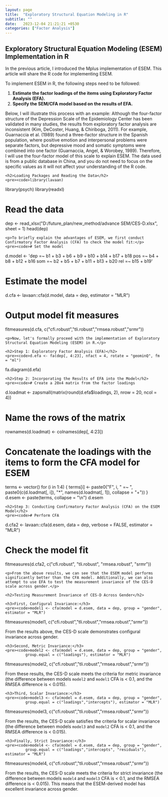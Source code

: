 ```yaml
---
layout: page
title:  "Exploratory Structural Equation Modeling in R"
subtitle: ""
date:   2023-12-04 21:21:21 +0530
categories: ["Factor Analysis"]
---
```


<h2><strong>Exploratory Structural Equation Modeling (ESEM) Implementation in R</strong></h2>
<p>In the previous article, I introduced the Mplus implementation of ESEM. This article will share the R code for implementing ESEM.</p>
<p>To implement ESEM in R, the following steps need to be followed:</p>
    <ol>
        <li><strong>Estimate the factor loadings of the items using Exploratory Factor Analysis (EFA).</strong></li>
        <li><strong>Specify the SEM/CFA model based on the results of EFA.</strong></li>
    </ol>
    <p>Below, I will illustrate this process with an example: Although the four-factor structure of the Depression Scale of the Epidemiology Center has been validated in many studies, the results from exploratory factor analysis are inconsistent (Kim, DeCoster, Huang, & Chiriboga, 2011). For example, Guarnaccia et al. (1989) found a three-factor structure in the Spanish population, where positive emotion and interpersonal problems were separate factors, but depressive mood and somatic symptoms were combined into one factor (Guarnaccia, Angel, & Worobey, 1989). Therefore, I will use the four-factor model of this scale to explain ESEM. The data used is from a public database in China, and you do not need to focus on the specific values as it will not affect your understanding of the R code.</p>

    <h2>Loading Packages and Reading the Data</h2>
    <pre><code>library(lavaan)
library(psych)
library(readxl)

# Read the data
dep <- read_xlsx("D:/future_plan/new_method/advance SEM/CES-D.xlsx", sheet = 1)
head(dep)
</code></pre>

    <p>To briefly explain the advantages of ESEM, we first conduct Confirmatory Factor Analysis (CFA) to check the model fit:</p>
    <pre><code># Set the model
d.model <- 'dep =~ b1 + b3 + b6 + b9 + b10 + b14 + b17 + b18
            pos =~ b4 + b8 + b12 + b16
            som =~ b2 + b5 + b7 + b11 + b13 + b20
            rel =~ b15 + b19'

# Estimate the model
d.cfa <- lavaan::cfa(d.model, data = dep, estimator = "MLR")

# Output model fit measures
fitmeasures(d.cfa, c("cfi.robust","tli.robust","rmsea.robust","srmr"))
</code></pre>

    <p>Now, let's formally proceed with the implementation of Exploratory Structural Equation Modeling (ESEM) in R.</p>

    <h2>Step 1: Exploratory Factor Analysis (EFA)</h2>
    <pre><code>d.efa <- fa(dep[, 4:23], nfact = 4, rotate = "geominQ", fm = "ml")
fa.diagram(d.efa)
</code></pre>

    <h2>Step 2: Incorporating the Results of EFA into the Model</h2>
    <pre><code># Create a 20x4 matrix from the factor loadings
d.loadmat <- zapsmall(matrix(round(d.efa$loadings, 2), nrow = 20, ncol = 4))

# Name the rows of the matrix
rownames(d.loadmat) <- colnames(dep[, 4:23])

# Concatenate the loadings with the items to form the CFA model for ESEM
terms <- vector()
for (i in 1:4) {
    terms[i] <- paste0("F", i, " =~ ", paste0(c(d.loadmat[, i]), "*", names(d.loadmat[, 1]), collapse = "+"))
}
d.esem <- paste(terms, collapse = "\n")
d.esem
</code></pre>

    <h2>Step 3: Conducting Confirmatory Factor Analysis (CFA) on the ESEM Model</h2>
    <pre><code># Perform CFA
d.cfa2 <- lavaan::cfa(d.esem, data = dep, verbose = FALSE, estimator = "MLR")

# Check the model fit
fitmeasures(d.cfa2, c("cfi.robust", "tli.robust", "rmsea.robust", "srmr"))
</code></pre>

    <p>From the above results, we can see that the ESEM model performs significantly better than the CFA model. Additionally, we can also attempt to use EFA to test the measurement invariance of the CES-D scale across gender.</p>

    <h2>Testing Measurement Invariance of CES-D Across Gender</h2>

    <h3>First, Configural Invariance:</h3>
    <pre><code>model1 <- cfa(model = d.esem, data = dep, group = "gender", estimator = "MLR")
fitmeasures(model1, c("cfi.robust","tli.robust","rmsea.robust","srmr"))
</code></pre>
    <p>From the results above, the CES-D scale demonstrates configural invariance across gender.</p>

    <h3>Second, Metric Invariance:</h3>
    <pre><code>model2 <- cfa(model = d.esem, data = dep, group = "gender", 
             group.equal = c("loadings"), estimator = "MLR")
fitmeasures(model2, c("cfi.robust","tli.robust","rmsea.robust","srmr"))
</code></pre>
    <p>From these results, the CES-D scale meets the criteria for metric invariance (the difference between models <code>model2</code> and <code>model1</code> CFA is &lt; 0.1, and the RMSEA difference is &lt; 0.015).</p>

    <h3>Third, Scalar Invariance:</h3>
    <pre><code>model3 <- cfa(model = d.esem, data = dep, group = "gender", 
             group.equal = c("loadings","intercepts"), estimator = "MLR")
fitmeasures(model3, c("cfi.robust","tli.robust","rmsea.robust","srmr"))
</code></pre>
    <p>From the results, the CES-D scale satisfies the criteria for scalar invariance (the difference between models <code>model3</code> and <code>model2</code> CFA is &lt; 0.1, and the RMSEA difference is &lt; 0.015).</p>

    <h3>Finally, Strict Invariance:</h3>
    <pre><code>model4 <- cfa(model = d.esem, data = dep, group = "gender", 
             group.equal = c("loadings","intercepts", "residuals"), estimator = "MLR")
fitmeasures(model4, c("cfi.robust","tli.robust","rmsea.robust","srmr"))
</code></pre>
    <p>From the results, the CES-D scale meets the criteria for strict invariance (the difference between models <code>model4</code> and <code>model3</code> CFA is &lt; 0.1, and the RMSEA difference is &lt; 0.015). This means that the ESEM-derived model has excellent invariance across gender.</p>
